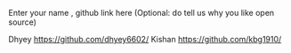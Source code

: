 Enter your name , github link here
(Optional: do tell us why you like open source)

Dhyey https://github.com/dhyey6602/
Kishan https://github.com/kbg1910/
